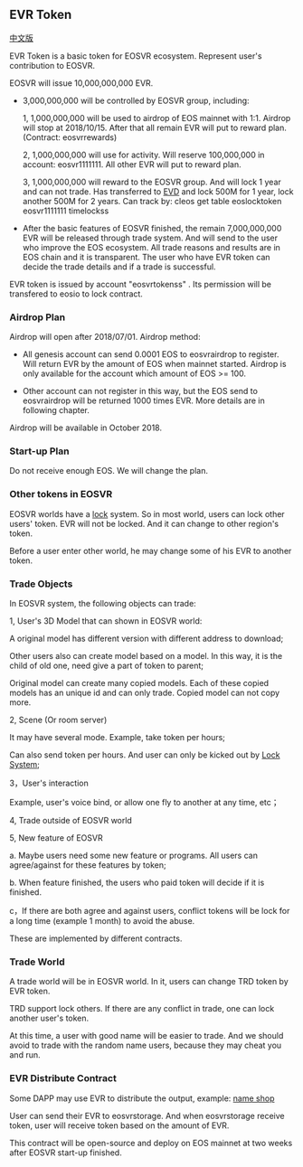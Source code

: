## EVR Token

[中文版](evr-cn.md)

EVR Token is a basic token for EOSVR ecosystem. Represent user's contribution to EOSVR. 

EOSVR will issue 10,000,000,000 EVR. 

- 3,000,000,000 will be controlled by EOSVR group, including:

  1, 1,000,000,000 will be used to airdrop of EOS mainnet with 1:1.
  Airdrop will stop at 2018/10/15. After that all remain EVR will put to reward plan. (Contract: eosvrrewards)

  2, 1,000,000,000 will use for activity. 
  Will reserve 100,000,000 in account: eosvr1111111. All other EVR will put to reward plan.

  3, 1,000,000,000 will reward to the EOSVR group. And will lock 1 year and can not trade.
  Has transferred to [EVD](evd-cn.md) and lock 500M for 1 year, lock another 500M for 2 years. Can track by:
      cleos get table eoslocktoken eosvr1111111 timelockss

- After the basic features of EOSVR finished, the remain 7,000,000,000 EVR will be released through trade system. And will send to the user who improve the EOS ecosystem. All trade reasons and results are in EOS chain and it is transparent. The user who have EVR token can decide the trade details and if a trade is successful.

EVR token is issued by account "eosvrtokenss" . Its permission will be transfered to eosio to lock contract.


### Airdrop Plan

Airdrop will open after 2018/07/01. Airdrop method:

- All genesis account can send 0.0001 EOS to eosvrairdrop to register. Will return EVR by the amount of EOS when mainnet started. Airdrop is only available for the account which amount of EOS >= 100.

- Other account can not register in this way, but the EOS send to eosvrairdrop will be returned 1000 times EVR. More details are in following chapter.

Airdrop will be available in October 2018.


### Start-up Plan

Do not receive enough EOS. We will change the plan.


### Other tokens in EOSVR

EOSVR worlds have a [lock](README.md#Audit) system. So in most world, users can lock other users' token. EVR will not be locked. And it can change to other region's token.

Before a user enter other world, he may change some of his EVR to another token.


### Trade Objects

In EOSVR system, the following objects can trade:

1, User's 3D Model that can shown in EOSVR world:

  A original model has different version with different address to download;
  
  Other users also can create model based on a model. In this way, it is the child of old one, need give a part of token to parent;
  
  Original model can create many copied models. Each of these copied models has an unique id and can only trade. Copied model can not copy more.

  
2, Scene (Or room server)

  It may have several mode. Example, take token per hours;
  
  Can also send token per hours. And user can only be kicked out by [Lock System](README.md#Audit);
  

3，User's interaction

  Example, user's voice bind, or allow one fly to another at any time, etc；
  

4, Trade outside of EOSVR world


5, New feature of EOSVR

  a. Maybe users need some new feature or programs. All users can agree/against for these features by token;
  
  b. When feature finished, the users who paid token will decide if it is finished.

  c，If there are both agree and against users, conflict tokens will be lock for a long time (example 1 month) to avoid the abuse.


These are implemented by different contracts.


### Trade World

A trade world will be in EOSVR world. In it, users can change TRD token by EVR token.

TRD support lock others. If there are any conflict in trade, one can lock another user's token.

At this time, a user with good name will be easier to trade. And we should avoid to trade with the random name users, because they may cheat you and run.


### EVR Distribute Contract

Some DAPP may use EVR to distribute the output, example: [name shop](https://github.com/eosaccount/eosnameshops/blob/master/README.md) 

User can send their EVR to eosvrstorage. And when eosvrstorage receive token, user will receive token based on the amount of EVR. 

This contract will be open-source and deploy on EOS mainnet at two weeks after EOSVR start-up finished.
